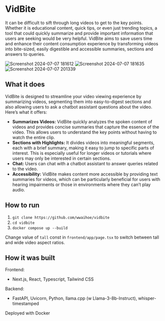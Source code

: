 # VidBite
It can be difficult to sift through long videos to get to the key points. 
Whether it is educational content, quick tips, or even just trending topics, a tool that could quickly summarize and provide important information that users are seeking would be very helpful. 
VidBite aims to save users time and enhance their content consumption experience by transforming videos into bite-sized, easily digestible and accessible summaries, sections and answers to queries.

![Screenshot 2024-07-07 181612](https://github.com/wwaihoe/vidbite/assets/91514179/3eb0b1ad-c72e-46ea-8366-9c0a9bb26827)
![Screenshot 2024-07-07 181635](https://github.com/wwaihoe/vidbite/assets/91514179/04706c56-eb2f-4dbf-9da6-fe6f38f6cb67)
![Screenshot 2024-07-07 201339](https://github.com/wwaihoe/vidbite/assets/91514179/ad31b916-4b11-4b58-8e7a-0c050af0dd96)

## What it does
VidBite is designed to streamline your video viewing experience by summarizing videos, segmenting them into easy-to-digest sections and also allowing users to ask a chatbot assistant questions about the video. 
Here’s what it offers: 
- **Summarizes Videos:** VidBite quickly analyzes the spoken content of videos and provides concise summaries that capture the essence of the video. This allows users to understand the key points without having to watch the entire clip.
- **Sections with Highlights:** It divides videos into meaningful segments, each with a brief summary, making it easy to jump to specific parts of interest. This is especially useful for longer videos or tutorials where users may only be interested in certain sections.
- **Chat:** Users can chat with a chatbot assistant to answer queries related to the video.
- **Accessibility:** VidBite makes content more accessible by providing text summaries for videos, which can be particularly beneficial for users with hearing impairments or those in environments where they can’t play audio.

## How to run
1. `git clone https://github.com/wwaihoe/vidbite`
2. `cd vidbite`
3. `docker compose up --build`

Change value of `tall` const in `frontend/app/page.tsx` to switch between tall and wide video aspect ratios.

## How it was built
Frontend:
- Next.js, React, Typescript, Tailwind CSS

Backend:
- FastAPI, Uvicorn, Python, llama.cpp (w Llama-3-8b-Instruct), whisper-timestamped 

Deployed with Docker

